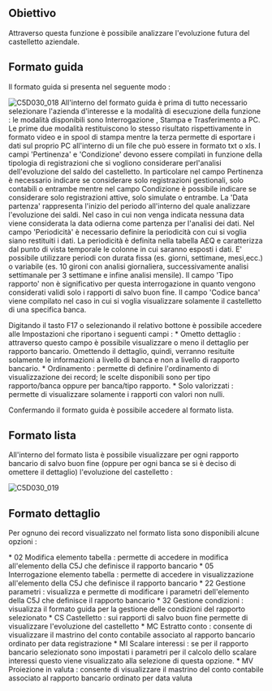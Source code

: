 ## Obiettivo
Attraverso questa funzione è possibile analizzare l'evoluzione futura del castelletto aziendale.

## Formato guida
Il formato guida si presenta nel seguente modo : 

![C5D030_018](http://localhost:3000/immagini/MBDOC_OGG-P_C5NOXS0C/C5D030_018.png)
All'interno del formato guida è prima di tutto necessario selezionare l'azienda d'interesse e la modalità di esecuzione della funzione :  le modalità disponibili sono Interrogazione , Stampa e Trasferimento a PC. Le prime due modalità restituiscono lo stesso risultato rispettivamente in formato video e in spool di stampa mentre la terza permette di esportare i dati sul proprio PC all'interno di un file che può essere in formato txt o xls.
I campi 'Pertinenza' e 'Condizione' devono essere compilati in funzione della tipologia di registrazioni che si vogliono considerare perl'analisi dell'evoluzione del saldo del castelletto. In particolare nel campo Pertinenza è necessario indicare se considerare solo registrazioni gestionali, solo contabili o entrambe mentre nel campo Condizione è possibile indicare se considerare solo registrazioni attive, solo simulate o entrambe.
La 'Data partenza' rappresenta l'inizio del periodo all'interno del quale analizzare l'evoluzione dei saldi. Nel caso in cui non venga indicata nessuna data viene considerata la data odierna come partenza per l'analisi dei dati.
Nel campo 'Periodicità' è necessario definire la periodicità con cui si voglia siano restituiti i dati. La periodicità è definita nella tabella A£Q e caratterizza dal punto di vista temporale le colonne in cui saranno esposti i dati. E' possibile utilizzare periodi con durata fissa (es. giorni, settimane, mesi,ecc.) o variabile (es. 10 gironi con analisi giornaliera, successivamente analisi settimanale per 3 settimane e infine analisi mensile).
Il campo 'Tipo rapporto' non è significativo per questa interrogazione in quanto vengono considerati validi solo i rapporti di salvo buon fine.
Il campo 'Codice banca' viene compilato nel caso in cui si voglia visualizzare solamente il castelletto di una specifica banca.

Digitando il tasto F17 o selezionando il relativo bottone è possibile accedere alle Impostazioni che riportano i seguenti campi : 
 \* Ometto dettaglio :  attraverso questo campo è possibile visualizzare o meno il dettaglio per rapporto bancario. Omettendo il dettaglio, quindi, verranno resituite solamente le informazioni a livello di banca e non a livello di rapporto bancario.
 \* Ordinamento :  permette di definire l'ordinamento di visualizzazione dei record; le scelte disponibili sono per tipo rapporto/banca oppure per banca/tipo rapporto.
 \* Solo valorizzati :  permette di visualizzare solamente i rapporti con valori non nulli.

Confermando il formato guida è possibile accedere al formato lista.

## Formato lista
All'interno del formato lista è possibile visualizzare per ogni rapporto bancario di salvo buon fine (oppure per ogni banca se si è deciso di omettere il dettaglio) l'evoluzione del castelletto : 

![C5D030_019](http://localhost:3000/immagini/MBDOC_OGG-P_C5NOXS0C/C5D030_019.png)
## Formato dettaglio
Per ognuno dei record visualizzato nel formato lista sono disponibili alcune opzioni : 

 \* 02 Modifica elemento tabella :  permette di accedere in modifica all'elemento della C5J che definisce il rapporto bancario
 \* 05 Interrogazione elemento tabella :  permette di accedere in visualizzazione all'elemento della C5J che definisce il rapporto bancario
 \* 22 Gestione parametri :  visualizza e permette di modificare i parametri dell'elemento della C5J che definisce il rapporto bancario
 \* 32 Gestione condizioni :  visualizza il formato guida per la gestione delle condizioni del rapporto selezionato
 \* CS Castelletto :  sui rapporti di salvo buon fine permette di visualizzare l'evoluzione del castelletto
 \* MC Estratto conto :  consente di visualizzare il mastrino del conto contabile associato al rapporto bancario ordinato per data registrazione
 \* MI Scalare interessi :  se per il rapporto bancario selezionato sono impostati i parametri per il calcolo dello scalare interessi questo viene visualizzato alla selezione di questa opzione.
 \* MV Proiezione in valuta :  consente di visualizzare il mastrino del conto contabile associato al rapporto bancario ordinato per data valuta
